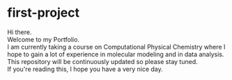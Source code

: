 # first-project
Hi there. <br />
Welcome to my Portfolio. <br />
I am currently taking a course on Computational Physical Chemistry where I hope to gain a lot of experience in molecular modeling and in data analysis. <br />
This repository will be continuously updated so please stay tuned. <br />
If you're reading this, I hope you have a very nice day. <br />
